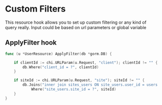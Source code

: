 # Custom Filters
This resource hook allows you to set up custom filtering or any kind of query really.
Input could be based on url parameters or global variable

## ApplyFilter hook
```go
func (u *UserResource) ApplyFilter(db *gorm.DB) {

	if clientId := chi.URLParam(u.Request, "client"); clientId != "" {
		db.Where("client_id = ?", clientId)
	}

	if siteId := chi.URLParam(u.Request, "site"); siteId != "" {
		db.Joins("inner join sites_users ON site_users.user_id = users.id").
			Where("site_users.site_id = ?", siteId)
	}
}
```